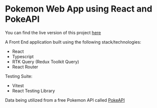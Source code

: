# Pokemon Web App using React and PokeAPI

You can find the live version of this project [here](https://pokemon-db-one.vercel.app/)

A Front End application built using the following stack/technologies:

- React
- Typescript
- RTK Query (Redux Toolkit Query)
- React Router

Testing Suite:

- Vitest
- React Testing Library

Data being utilized from a free Pokemon API called [PokeAPI](https://pokeapi.co/)
